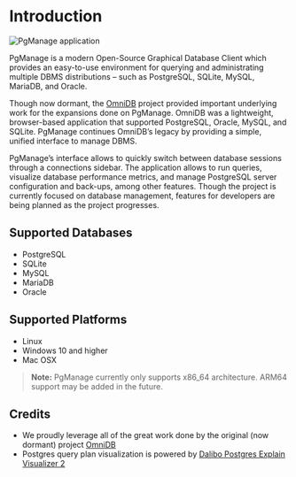 # Introduction

![PgManage application](./images/intro.png)

PgManage is a modern Open-Source Graphical Database Client which provides an easy-to-use environment for querying and administrating multiple DBMS distributions – such as PostgreSQL, SQLite, MySQL, MariaDB, and Oracle.

Though now dormant, the [OmniDB](https://github.com/OmniDB/OmniDB) project provided important underlying work for the expansions done on PgManage. OmniDB was a lightweight, browser-based application that supported PostgreSQL, Oracle, MySQL, and SQLite. PgManage continues OmniDB’s legacy by providing a simple, unified interface to manage DBMS.

PgManage’s interface allows to quickly switch between database sessions through a connections sidebar. The application allows to run queries, visualize database performance metrics, and manage PostgreSQL server configuration and back-ups, among other features. Though the project is currently focused on database management, features for developers are being planned as the project progresses.

## Supported Databases

- PostgreSQL
- SQLite
- MySQL
- MariaDB
- Oracle

## Supported Platforms

 - Linux
 - Windows 10 and higher
 - Mac OSX

> **Note:** PgManage currently only supports x86_64 architecture. ARM64 support may be added in the future.

## Credits

- We proudly leverage all of the great work done by the original (now dormant) project [OmniDB](https://github.com/OmniDB/OmniDB)
- Postgres query plan visualization is powered by [Dalibo Postgres Explain Visualizer 2](https://github.com/dalibo/pev2)
